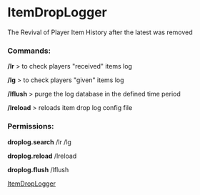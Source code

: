 # ItemDropLogger
The Revival of Player Item History after the latest was removed

### Commands:

**/lr** > to check players "received" items log

**/lg** > to check players "given" items log

**/lflush** > purge the log database in the defined time period

**/lreload** > reloads item drop log config file




### Permissions:

**droplog.search**
/lr /lg

**droplog.reload**
/lreload

**droplog.flush**
/lflush

[ItemDropLogger](https://tshock.co/xf/index.php?resources/itemdroplogger.167/)
